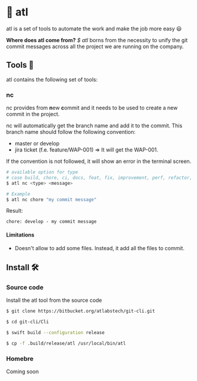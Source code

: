 # 🧬 atl

atl is a set of tools to automate the work and make the job more easy 😃

**Where does atl come from?** *$ atl* borns from the necessity to unify the git commit messages across all the project we are running on the company. 

## Tools 🧰

atl contains the following set of tools:
### nc

nc provides from **n**ew **c**ommit and it needs to be used to create a new commit in the project. 

nc will automatically get the branch name and add it to the commit. This branch name should follow the following convention:

- master or develop
- jira ticket (f.e. feature/WAP-001) => It will get the WAP-001.

If the convention is not followed, it will show an error in the terminal screen.

``` bash
# available option for type
# case build, chore, ci, docs, feat, fix, improvement, perf, refactor, revert, test
$ atl nc <type> <message>

# Example
$ atl nc chore "my commit message" 
```
Result: 
```text
chore: develop - my commit message
```


#### Limitations
 - Doesn't allow to add some files. Instead, it add all the files to commit.

## Install 🛠

### Source code
Install the atl tool from the source code

```bash
$ git clone https://bitbucket.org/atlabstech/git-cli.git

$ cd git-cli/Cli

$ swift build --configuration release

$ cp -f .build/release/atl /usr/local/bin/atl
```


### Homebre
Coming soon

